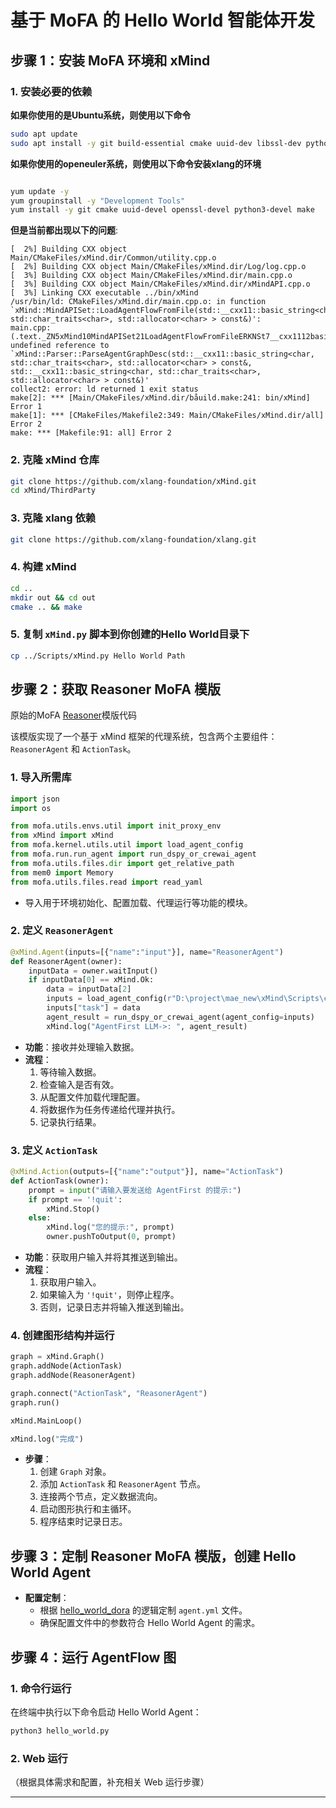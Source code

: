 # 基于 MoFA 的 Hello World 智能体开发
## 步骤 1：安装 MoFA 环境和 xMind

### 1. 安装必要的依赖

**如果你使用的是Ubuntu系统，则使用以下命令**
```bash
sudo apt update
sudo apt install -y git build-essential cmake uuid-dev libssl-dev python3-dev make python3-pip 
```



**如果你使用的openeuler系统，则使用以下命令安装xlang的环境**
```bash

yum update -y
yum groupinstall -y "Development Tools"
yum install -y git cmake uuid-devel openssl-devel python3-devel make
```
**但是当前都出现以下的问题**:
```
[  2%] Building CXX object Main/CMakeFiles/xMind.dir/Common/utility.cpp.o
[  2%] Building CXX object Main/CMakeFiles/xMind.dir/Log/log.cpp.o
[  3%] Building CXX object Main/CMakeFiles/xMind.dir/main.cpp.o
[  3%] Building CXX object Main/CMakeFiles/xMind.dir/xMindAPI.cpp.o
[  3%] Linking CXX executable ../bin/xMind
/usr/bin/ld: CMakeFiles/xMind.dir/main.cpp.o: in function `xMind::MindAPISet::LoadAgentFlowFromFile(std::__cxx11::basic_string<char, std::char_traits<char>, std::allocator<char> > const&)':
main.cpp:(.text._ZN5xMind10MindAPISet21LoadAgentFlowFromFileERKNSt7__cxx1112basic_stringIcSt11char_traitsIcESaIcEEE[_ZN5xMind10MindAPISet21LoadAgentFlowFromFileERKNSt7__cxx1112basic_stringIcSt11char_traitsIcESaIcEEE]+0x58): undefined reference to `xMind::Parser::ParseAgentGraphDesc(std::__cxx11::basic_string<char, std::char_traits<char>, std::allocator<char> > const&, std::__cxx11::basic_string<char, std::char_traits<char>, std::allocator<char> > const&)'
collect2: error: ld returned 1 exit status
make[2]: *** [Main/CMakeFiles/xMind.dir/båuild.make:241: bin/xMind] Error 1
make[1]: *** [CMakeFiles/Makefile2:349: Main/CMakeFiles/xMind.dir/all] Error 2
make: *** [Makefile:91: all] Error 2

```


### 2. 克隆 xMind 仓库

```bash
git clone https://github.com/xlang-foundation/xMind.git
cd xMind/ThirdParty
```

### 3. 克隆 xlang 依赖

```bash
git clone https://github.com/xlang-foundation/xlang.git
```

### 4. 构建 xMind

```bash
cd ..
mkdir out && cd out
cmake .. && make
```

### 5. 复制 `xMind.py` 脚本到你创建的Hello World目录下

```bash
cp ../Scripts/xMind.py Hello World Path
```

## 步骤 2：获取 Reasoner MoFA 模版
原始的MoFA [Reasoner](../../xlang/graph/reasoner.py)模版代码

该模版实现了一个基于 xMind 框架的代理系统，包含两个主要组件：`ReasonerAgent` 和 `ActionTask`。

### 1. 导入所需库

```python
import json
import os

from mofa.utils.envs.util import init_proxy_env
from xMind import xMind
from mofa.kernel.utils.util import load_agent_config
from mofa.run.run_agent import run_dspy_or_crewai_agent
from mofa.utils.files.dir import get_relative_path
from mem0 import Memory
from mofa.utils.files.read import read_yaml
```

- 导入用于环境初始化、配置加载、代理运行等功能的模块。

### 2. 定义 `ReasonerAgent`

```python
@xMind.Agent(inputs=[{"name":"input"}], name="ReasonerAgent")
def ReasonerAgent(owner):
    inputData = owner.waitInput()
    if inputData[0] == xMind.Ok:
        data = inputData[2]
        inputs = load_agent_config(r"D:\project\mae_new\xMind\Scripts\configs\reasoner_agent.yml")
        inputs["task"] = data
        agent_result = run_dspy_or_crewai_agent(agent_config=inputs)
        xMind.log("AgentFirst LLM->: ", agent_result)
```

- **功能**：接收并处理输入数据。
- **流程**：
  1. 等待输入数据。
  2. 检查输入是否有效。
  3. 从配置文件加载代理配置。
  4. 将数据作为任务传递给代理并执行。
  5. 记录执行结果。

### 3. 定义 `ActionTask`

```python
@xMind.Action(outputs=[{"name":"output"}], name="ActionTask")
def ActionTask(owner):
    prompt = input("请输入要发送给 AgentFirst 的提示:")
    if prompt == '!quit':
        xMind.Stop()
    else:
        xMind.log("您的提示:", prompt)
        owner.pushToOutput(0, prompt)
```

- **功能**：获取用户输入并将其推送到输出。
- **流程**：
  1. 获取用户输入。
  2. 如果输入为 `'!quit'`，则停止程序。
  3. 否则，记录日志并将输入推送到输出。

### 4. 创建图形结构并运行

```python
graph = xMind.Graph()
graph.addNode(ActionTask)
graph.addNode(ReasonerAgent)

graph.connect("ActionTask", "ReasonerAgent")
graph.run()

xMind.MainLoop()

xMind.log("完成")
```

- **步骤**：
  1. 创建 `Graph` 对象。
  2. 添加 `ActionTask` 和 `ReasonerAgent` 节点。
  3. 连接两个节点，定义数据流向。
  4. 启动图形执行和主循环。
  5. 程序结束时记录日志。

## 步骤 3：定制 Reasoner MoFA 模版，创建 Hello World Agent

- **配置定制**：
  - 根据 [hello_world_dora](hello_world_dora.md) 的逻辑定制 `agent.yml` 文件。
  - 确保配置文件中的参数符合 Hello World Agent 的需求。

## 步骤 4：运行 AgentFlow 图

### 1. 命令行运行

在终端中执行以下命令启动 Hello World Agent：

```bash
python3 hello_world.py
```

### 2. Web 运行

（根据具体需求和配置，补充相关 Web 运行步骤）

---


